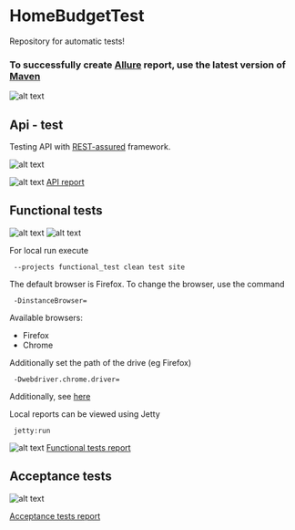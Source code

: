# HomeBudgetTest
Repository for automatic tests!

### To successfully create [Allure](http://allure.qatools.ru/) report, use the latest version of [Maven](https://maven.apache.org/download.cgi)

![alt text](https://wiki.jenkins-ci.org/download/attachments/327683/JENKINS?version=1&modificationDate=1302750804000 "Jenkins")
## Api - test
Testing API with [REST-assured](https://github.com/jayway/rest-assured) framework.

![alt text](https://github.com/jayway/rest-assured/blob/master/rest-assured-logo-green.png "REST-assured")

![alt text](http://allure.qatools.ru/img/allure-logo.png "Allure report") [API report](http://52.19.25.73/ci/job/home-budget-api-test/Allure_Report/)

## Functional tests

![alt text](http://www.seleniumhq.org/images/selenium-logo.png "Selenium")
![alt text](https://docs.saucelabs.com/images/sauce-labs.bbed5298.png "sauce-labs")

For local run execute

` --projects functional_test clean test site`


The default browser is Firefox. To change the browser, use the command

` -DinstanceBrowser=`

Available browsers:

+ Firefox
+ Chrome

Additionally set the path of the drive (eg Firefox)

` -Dwebdriver.chrome.driver=`


Additionally, see [here](https://code.google.com/p/selenium/wiki/UsingWebDriver)


Local reports can be viewed using Jetty

` jetty:run`

![alt text](http://allure.qatools.ru/img/allure-logo.png "Allure report") [Functional tests report](http://52.19.25.73/ci/job/homebudget-functional-test/Allure_Report/)


## Acceptance tests

![alt text](http://www.thucydides.info/img/serenity-logo.jpg "Serenity BDD")

[Acceptance tests report](http://52.19.25.73/ci/job/home-budget-acceptance-test/Serenity_Report/)

